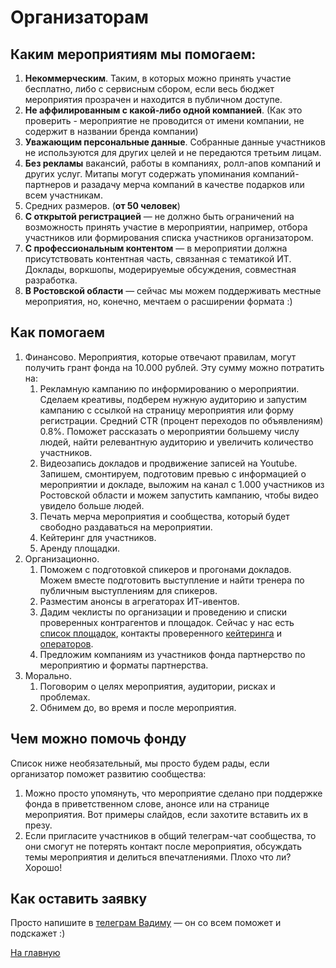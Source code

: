 # Организаторам

## Каким мероприятиям мы помогаем:

1. **Некоммерческим**. Таким, в которых можно принять участие бесплатно, либо с сервисным сбором, если весь бюджет мероприятия прозрачен и находится в публичном доступе.
2. **Не аффилированным с какой-либо одной компанией**. (Как это проверить - мероприятие не проводится от имени компании, не содержит в названии бренда компании)
3. **Уважающим персональные данные**. Собранные данные участников не используются для других целей и не передаются третьим лицам.
4. **Без рекламы** вакансий, работы в компаниях, ролл-апов компаний и других услуг. Митапы могут содержать упоминания компаний-партнеров и разадачу мерча компаний в качестве подарков или всем участникам. 
5. Средних размеров. (**от 50 человек**)
6. **С открытой регистрацией** — не должно быть ограничений на возможность принять участие в мероприятии, например, отбора участников или формирования списка участников организатором.
7. **С профессиональным контентом** — в мероприятии должна присутствовать контентная часть, связанная с тематикой ИТ. Доклады, воркшопы, модерируемые обсуждения, совместная разработка.
8. **В Ростовской области** — сейчас мы можем поддерживать местные мероприятия, но, конечно, мечтаем о расширении формата :)

## Как помогаем

1. Финансово. Мероприятия, которые отвечают правилам, могут получить грант фонда на 10.000 рублей. Эту сумму можно потратить на:
    1. Рекламную кампанию по информированию о мероприятии. Сделаем креативы, подберем нужную аудиторию и запустим кампанию с ссылкой на страницу мероприятия или форму регистрации. Средний CTR (процент переходов по объявлениям) 0.8%. Поможет рассказать о мероприятии большему числу людей, найти релевантную аудиторию и увеличить количество участников.
    2. Видеозапись докладов и продвижение записей на Youtube. Запишем, смонтируем, подготовим превью с информацией о мероприятии и докладе, выложим на канал с 1.000 участников из Ростовской области и можем запустить кампанию, чтобы видео увидело больше людей.
    3. Печать мерча мероприятия и сообщества, который будет свободно раздаваться на мероприятии.
    4. Кейтеринг для участников.
    5. Аренду площадки.
2. Организационно.
    1. Поможем с подготовкой спикеров и прогонами докладов. Можем вместе подготовить выступление и найти тренера по публичным выступлениям для спикеров.
    2. Разместим анонсы в агрегаторах ИТ-ивентов.
    3. Дадим чеклисты по организации и проведению и списки проверенных контрагентов и площадок. Сейчас у нас есть [список площадок](https://github.com/RndTechCommunity/RndTech/blob/master/community/places.md), контакты проверенного [кейтеринга](https://github.com/RndTechCommunity/RndTech/blob/master/community/food.md) и [операторов](https://github.com/RndTechCommunity/RndTech/blob/master/community/photo.md).
    4. Предложим компаниям из участников фонда партнерство по мероприятию и форматы партнерства.
3. Морально.
    1. Поговорим о целях мероприятия, аудитории, рисках и проблемах. 
    2. Обнимем до, во время и после мероприятия.

## Чем можно помочь фонду

Список ниже необязательный, мы просто будем рады, если организатор поможет развитию сообщества:

1. Можно просто упомянуть, что мероприятие сделано при поддержке фонда в приветственном слове, анонсе или на странице мероприятия. Вот примеры слайдов, если захотите вставить их в презу.
2. Если пригласите участников в общий телеграм-чат сообщества, то они смогут не потерять контакт после мероприятия, обсуждать темы мероприятия и делиться впечатлениями. Плохо что ли? Хорошо!

## Как оставить заявку

Просто напишите в [телеграм Вадиму](https://t.me/Vadimyan) — он со всем поможет и подскажет :)

[На главную](https://github.com/RndTechCommunity/NotFound/)
